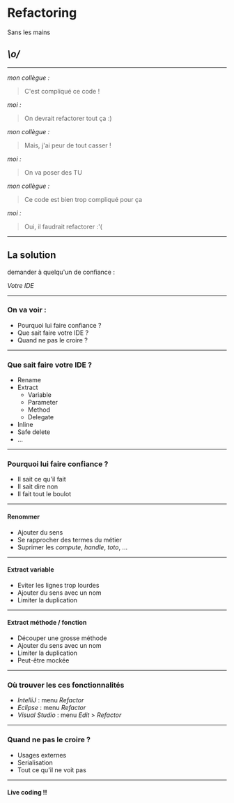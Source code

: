 # Refactoring

Sans les mains

_\o/_
---

---

_mon collègue :_
> C'est compliqué ce code !

_moi :_
> On devrait refactorer tout ça :)

_mon collègue :_
> Mais, j'ai peur de tout casser !

_moi :_
> On va poser des TU

_mon collègue :_
> Ce code est bien trop compliqué pour ça

_moi :_
> Oui, il faudrait refactorer :'(
---

## La solution

demander à quelqu'un de confiance : 

_Votre IDE_

---

### On va voir :

- Pourquoi lui faire confiance ?
- Que sait faire votre IDE ?
- Quand ne pas le croire ?

---

### Que sait faire votre IDE ?

- Rename
- Extract
  - Variable
  - Parameter
  - Method
  - Delegate
- Inline
- Safe delete
- ...

---

###  Pourquoi lui faire confiance ?

- Il sait ce qu'il fait
- Il sait dire non
- Il fait tout le boulot

---

#### Renommer

- Ajouter du sens
- Se rapprocher des termes du métier
- Suprimer les *compute*, *handle*, *toto*, ...

---

#### Extract variable

- Eviter les lignes trop lourdes
- Ajouter du sens avec un nom
- Limiter la duplication

---

#### Extract méthode / fonction

- Découper une grosse méthode
- Ajouter du sens avec un nom
- Limiter la duplication
- Peut-être mockée

---

### Où trouver les ces fonctionnalités

- _IntelliJ_ : menu *Refactor*
- _Eclipse_ : menu *Refactor*
- _Visual Studio_ : menu *Edit* > *Refactor*

---

### Quand ne pas le croire ?

- Usages externes
- Serialisation
- Tout ce qu'il ne voit pas

---

#### Live coding !!